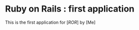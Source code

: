 # Ruby on Rails : first application

This is the first application for [*ROR*]<railsapplication> by [Me]